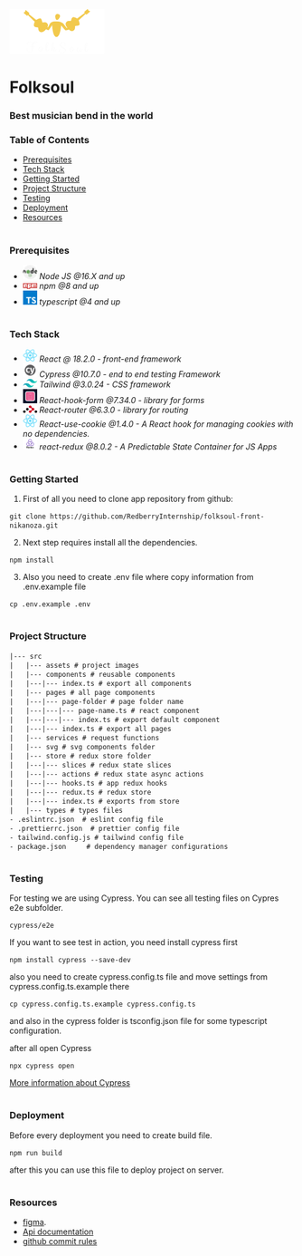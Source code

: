 ![This is header image](/src/assets/logo.png)

# Folksoul

### Best musician bend in the world

### Table of Contents
* [Prerequisites](#Prerequisites)
* [Tech Stack](#Tech-Stack)
* [Getting Started](#Getting-Started)
* [Project Structure](#Project-Structure)
* [Testing](#Testing)
* [Deployment](#Deployment)
* [Resources](#Resources)

#
### Prerequisites

* <img src="readme/nodejs.png" width="25" style="top: 8px" /> *Node JS @16.X and up*
* <img src="readme/npm.png" width="25" style="top: 8px" /> *npm @8 and up*
* <img src="readme/typescript.png" width="25" style="top: 8px" /> *typescript @4 and up*

#
### Tech Stack

* <img src="readme/react.png" width="25" style="top: 8px" /> *React @ 18.2.0 - front-end framework*
* <img src="readme/cypress.png" width="25" style="top: 8px" /> *Cypress @10.7.0 - end to end testing Framework*
* <img src="readme/tailwind.png" width="25" style="top: 8px" /> *Tailwind @3.0.24 - CSS framework*
* <img src="readme/react-hook-form.png" width="25" style="top: 8px" /> *React-hook-form @7.34.0 - library for forms*
* <img src="readme/react-router.png" width="25" style="top: 8px" /> *React-router @6.3.0 - library for routing*
* <img src="readme/react.png" width="25" style="top: 8px" /> *React-use-cookie @1.4.0 - A React hook for managing cookies with no dependencies.*
* <img src="readme/redux.png" width="25" style="top: 8px" /> *react-redux @8.0.2 - A Predictable State Container for JS Apps*

#
### Getting Started
1. First of all you need to clone app repository from github:
```
git clone https://github.com/RedberryInternship/folksoul-front-nikanoza.git
```
2. Next step requires install all the dependencies.

```
npm install
```
3. Also you need to create .env file where copy information from .env.example file

```
cp .env.example .env
```

#
### Project Structure

```
|--- src
|   |--- assets # project images
|   |--- components # reusable components
|   |---|--- index.ts # export all components
|   |--- pages # all page components
|   |---|--- page-folder # page folder name
|   |---|---|--- page-name.ts # react component
|   |---|---|--- index.ts # export default component
|   |---|--- index.ts # export all pages
|   |--- services # request functions
|   |--- svg # svg components folder
|   |--- store # redux store folder
|   |---|--- slices # redux state slices
|   |---|--- actions # redux state async actions
|   |---|--- hooks.ts # app redux hooks
|   |---|--- redux.ts # redux store
|   |---|--- index.ts # exports from store
|   |--- types # types files
- .eslintrc.json  # eslint config file
- .prettierrc.json  # prettier config file
- tailwind.config.js # tailwind config file
- package.json     # dependency manager configurations
```
#
### Testing

For testing we are using Cypress. You can see all testing files on Cypres e2e subfolder.
```
cypress/e2e
```
If you want to see test in action, you need install cypress first

```
npm install cypress --save-dev
```
also you need to create cypress.config.ts file and move settings from cypress.config.ts.example there
```
cp cypress.config.ts.example cypress.config.ts
```
and also in the cypress folder is tsconfig.json file for some typescript configuration.

after all open Cypress
```
npx cypress open
``` 
[More information about Cypress](https://www.cypress.io)

#
### Deployment
Before every deployment you need to create build file.
```
npm run build
```
after this you can use this file to deploy project on server.

#
### Resources
* [figma](https://www.figma.com/file/ferG8kznuy5s0hMhMZa2Hi/FolkSoul---Bootcamp?node-id=0%3A1).
* [Api documentation](https://folksoul-api.nika-nozadze.redberryinternship.ge/)
* [github commit rules](https://redberry.gitbook.io/resources/git-is-semantikuri-komitebi)